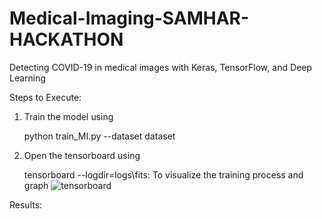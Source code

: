 # Medical-Imaging-SAMHAR-HACKATHON

Detecting COVID-19 in medical images with Keras, TensorFlow, and Deep Learning

Steps to Execute:
1. Train the model using

   python train_MI.py --dataset dataset
   
2. Open the tensorboard using

   tensorboard --logdir=logs\\fits: To visualize the training process and graph
   ![tensorboard](https://user-images.githubusercontent.com/64470242/80485068-614ffe00-8976-11ea-919e-4bc1fe396e18.png)
  
 Results:
 
   

   

   

